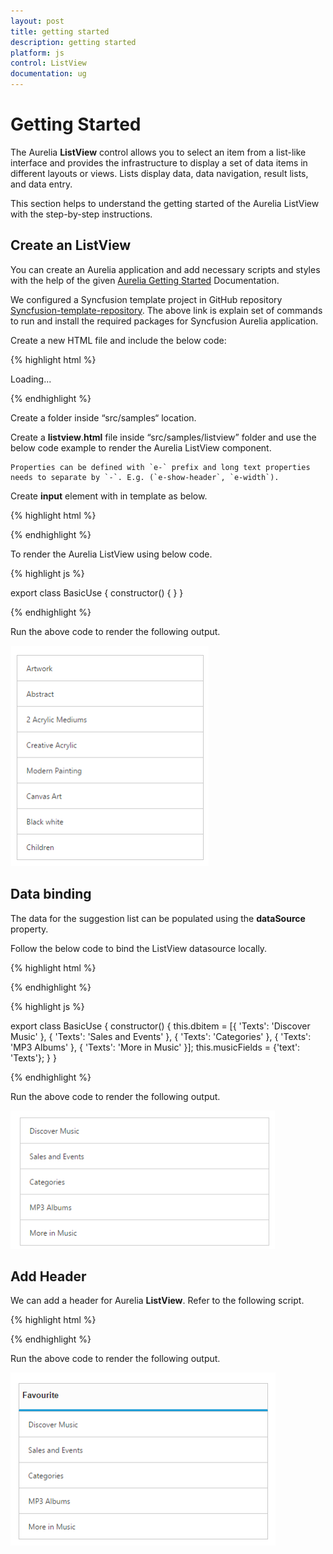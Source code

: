 ```yaml
---
layout: post
title: getting started
description: getting started
platform: js
control: ListView
documentation: ug
---
```


# Getting Started

The Aurelia **ListView** control allows you to select an item from a list-like interface and provides the infrastructure to display a set of data items in different layouts or views. Lists display data, data navigation, result lists, and data entry. 

This section helps to understand the getting started of the Aurelia ListView with the step-by-step instructions.

## Create an ListView 


You can create an Aurelia application and add necessary scripts and styles with the help of the given [Aurelia Getting Started](https://help.syncfusion.com/aurelia/overview) Documentation.

We configured a Syncfusion template project in GitHub repository [Syncfusion-template-repository](https://github.com/aurelia-ui-toolkits/syncfusion-template-repository). The above link is explain set of commands to run and install the required packages for Syncfusion Aurelia application. 

Create a new HTML file and include the below code:

{% highlight html %}

<!DOCTYPE html>
<html>
   <head> 
    <link href="//cdn.syncfusion.com/{{site.releaseversion}}/js/web/flat-azure/ej.web.all.min.css" rel="stylesheet" />
    <script src="node_modules/core-js/client/shim.min.js"></script>
    <script src="node_modules/zone.js/dist/zone.js"></script>
    <script src="node_modules/reflect-metadata/Reflect.js"></script>
    <script src="node_modules/systemjs/dist/system.src.js"></script>
    <script src="https://code.jquery.com/jquery-3.0.0.min.js"></script>
    <script src="http://cdn.syncfusion.com/js/assets/external/jsrender.min.js" type="text/javascript"></script>
    <script src="https://ajax.aspnetcdn.com/ajax/jquery.validate/1.14.0/jquery.validate.min.js"></script>
    <script src="http://cdn.syncfusion.com/{{site.releaseversion}}/js/web/ej.web.all.min.js" type="text/javascript"></script>
    <script src="systemjs.config.js"></script>
  </head>
  <body>
   <ej-app>Loading...</ej-app>
  </body>

{% endhighlight %}


Create a folder inside “src/samples“ location.

Create a **listview**.**html** file inside “src/samples/listview” folder and use the below code example to render the Aurelia ListView component.    

    Properties can be defined with `e-` prefix and long text properties needs to separate by `-`. E.g. (`e-show-header`, `e-width`).

Create **input** element with in template as below.

{% highlight html %}

<template>
    <div class="content-container-fluid">
        <div class="row">
            <div class="cols-sample-area">
                <ej-list-view id="defaultlistbox" e-width="400">
                    <ul>
                        <li data-ej-text="Artwork"></li>
                        <li data-ej-text="Abstract"></li>
                        <li data-ej-text="2 Acrylic Mediums"></li>
                        <li data-ej-text="Creative Acrylic"></li>
                        <li data-ej-text="Modern Painting"></li>
                        <li data-ej-text="Canvas Art"></li>
                        <li data-ej-text="Black white"></li>
                        <li data-ej-text="Children"></li>
                    </ul>
                </ej-list-view>
            </div>
        </div>
    </div>
</template>

{% endhighlight %}

To render the Aurelia ListView using below code.

{% highlight js %}

export class BasicUse {
    constructor() { }
}

{% endhighlight %}


Run the above code to render the following output.

![](Getting_Started_images\createanlistview_img1.png)

## Data binding

The data for the suggestion list can be populated using the **dataSource** property.

Follow the below code to bind the ListView datasource locally.

{% highlight html %}

<template>
    <div class="content-container-fluid">
        <div class="row">
            <div class="cols-sample-area">
                <ej-list-view id="defaultlistbox" e-data-source.bind="dbitem" e-field-settings.bind="musicFields" e-width="400">
                </ej-list-view>
            </div>
        </div>
    </div>
</template>

{% endhighlight %}



{% highlight js %}

export class BasicUse {
  constructor() {
    this.dbitem = [{ 'Texts': 'Discover Music' },
            { 'Texts': 'Sales and Events' },
            { 'Texts': 'Categories' },
            { 'Texts': 'MP3 Albums' },
            { 'Texts': 'More in Music' }];
    this.musicFields = {'text': 'Texts'};
  }
}


{% endhighlight %}

Run the above code to render the following output.

![](Getting_Started_images\databinding_img1.png)

## Add Header

We can add a header for Aurelia **ListView**. Refer to the following script.

{% highlight html %}

<template>
    <require from="./basic-use.css"></require>
    <div class="content-container-fluid">
        <div class="row">
            <div class="cols-sample-area">
                <ej-list-view id="defaultlistbox" e-show-header="true" e-header-title="Favorite" e-width="400">
                    <ul>
                        <li data-ej-text="Discover Music"></li>
                        <li data-ej-text="Sales and Events"></li>
                        <li data-ej-text="Categories"></li>
                        <li data-ej-text="MP3 Albums"></li>
                        <li data-ej-text="More in Music"></li>
                    </ul>
                </ej-list-view>
            </div>
        </div>
    </div>
</template>


{% endhighlight %}

Run the above code to render the following output.

![](Getting_Started_images\addheader_img1.png)
